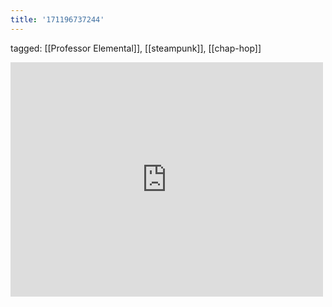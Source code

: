 ```yaml
---
title: '171196737244'
---
```

tagged: [[Professor Elemental]], [[steampunk]], [[chap-hop]]
<iframe allow="accelerometer; autoplay; clipboard-write; encrypted-media; gyroscope; picture-in-picture" allowfullscreen="" frameborder="0" height="375" id="youtube_iframe" src="https://www.youtube.com/embed/eELH0ivexKA?feature=oembed&amp;enablejsapi=1&amp;origin=https://safe.txmblr.com&amp;wmode=opaque" width="500"></iframe>